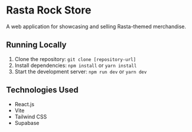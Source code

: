 
# Rasta Rock Store

A web application for showcasing and selling Rasta-themed merchandise.

## Running Locally

1.  Clone the repository: `git clone [repository-url]`
2.  Install dependencies: `npm install` or `yarn install`
3.  Start the development server: `npm run dev` or `yarn dev`

## Technologies Used
- React.js
- Vite
- Tailwind CSS
- Supabase
